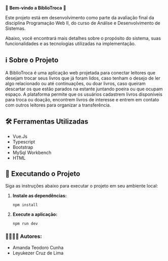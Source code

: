 🎉 **Bem-vindo a BiblioTroca** 🚀

Este projeto está em desenvolvimento como parte da avaliação final da disciplina Programação Web II, do curso de Análise e Desenvolvimento de Sistemas.

Abaixo, você encontrará mais detalhes sobre o propósito do sistema, suas funcionalidades e as tecnologias utilizadas na implementação.

## ℹ️ Sobre o Projeto

A BiblioTroca é uma aplicação web projetada para conectar leitores que
desejam trocar seus livros que já foram lidos, caso tenham o desejo de ler algo
relacionado ou até continuações, ou doar livros, caso queiram descartar os que
estão parados na estante juntando poeira ou que ocupam espaço. A plataforma
permite que os usuários cadastrem livros disponíveis para troca ou doação,
encontrem livros de interesse e entrem em contato com outros leitores para
organizar a transferência.

## 🛠️ Ferramentas Utilizadas

- Vue.Js
- Typescript
- Bootstrap
- MySql Workbench
- HTML

## 🚀 Executando o Projeto

Siga as instruções abaixo para executar o projeto em seu ambiente local:

1. **Instale as dependências:**

   ```
   npm install
   ```

2. **Execute a aplicação:**

   ```
   npm run dev
   ```

### 👨‍💻👩‍💻 Autores:

- Amanda Teodoro Cunha
- Leyukezer Cruz de Lima
